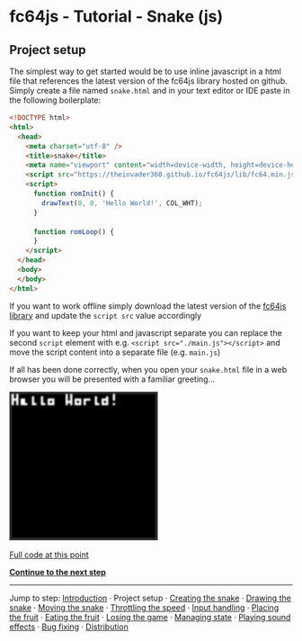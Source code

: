 # fc64js - Tutorial - Snake (js)

## Project setup

The simplest way to get started would be to use inline javascript in a html file that references the latest version of the fc64js library hosted on github. Simply create a file named `snake.html` and in your text editor or IDE paste in the following boilerplate:

```html
<!DOCTYPE html>
<html>
  <head>
    <meta charset="utf-8" />
    <title>snake</title>
    <meta name="viewport" content="width=device-width, height=device-height, user-scalable=no, initial-scale=1, maximum-scale=1" />
    <script src="https://theinvader360.github.io/fc64js/lib/fc64.min.js"></script>
    <script>
      function romInit() {
        drawText(0, 0, 'Hello World!', COL_WHT);
      }

      function romLoop() {
      }
    </script>
  </head>
  <body>
  </body>
</html>
```

If you want to work offline simply download the latest version of the [fc64js library](https://github.com/TheInvader360/fc64js/blob/main/lib/fc64.min.js) and update the `script src` value accordingly

If you want to keep your html and javascript separate you can replace the second `script` element with e.g. `<script src="./main.js"></script>` and move the script content into a separate file (e.g. `main.js`)

If all has been done correctly, when you open your `snake.html` file in a web browser you will be presented with a familiar greeting...

<img src="images/1-hello.png" width="264"/>

[Full code at this point](versions/v01.html)

[**Continue to the next step**](02.md)

---

Jump to step: [Introduction](readme.md) · Project setup · [Creating the snake](02.md) · [Drawing the snake](03.md) · [Moving the snake](04.md) · [Throttling the speed](05.md) · [Input handling](06.md) · [Placing the fruit](07.md) · [Eating the fruit](08.md) · [Losing the game](09.md) · [Managing state](10.md) · [Playing sound effects](11.md) · [Bug fixing](12.md) · [Distribution](13.md)
